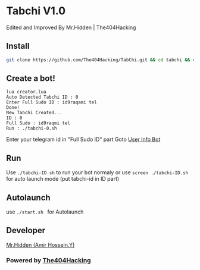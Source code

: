 # Tabchi V1.0
Edited and Improved By Mr.Hidden | The404Hacking

## Install
```bash
git clone https://github.com/The404Hacking/TabChi.git && cd tabchi && chmod 777 install.sh && chmod 777 telegamer.sh && ./install.sh && lua creator.lua
```
## Create a bot!
```
lua creator.lua
Auto Detected Tabchi ID : 0
Enter Full Sudo ID : id9raqami tel
Done!
New Tabchi Created...
ID : 0
Full Sudo : id9raqmi tel
Run : ./tabchi-0.sh
```
Enter your telegram id in "Full Sudo ID" part
Goto [User Info Bot](https://t.me/userinfo_uibot)

## Run
Use `./tabchi-ID.sh` to run your bot normaly or use `screen ./tabchi-ID.sh` for auto launch mode (put tabchi-id in ID part)

## Autolaunch
use `./start.sh ` for Autolaunch

## Developer

[Mr.Hidden (Amir Hossein.Y)](https://telegram.me/MrHiddenRoBot)

### Powered by [The404Hacking](https://telegram.me/the404hacking)

